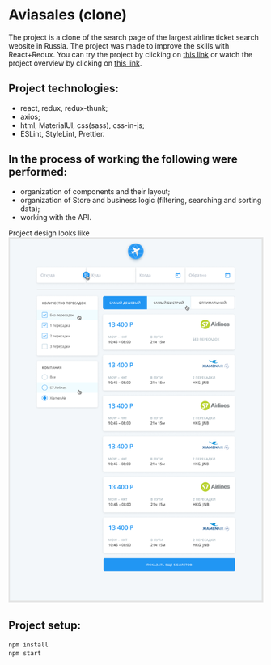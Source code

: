 # Aviasales (clone)

The project is a clone of the search page of the largest airline ticket search website in Russia.
The project was made to improve the skills with React+Redux.
You can try the project by clicking on [this link](https://devevka.github.io/aviasales_clone/) or watch the project overview by clicking on [this link]().


## Project technologies:
- react, redux, redux-thunk;
- axios;
- html, MaterialUI, css(sass), css-in-js;
- ESLint, StyleLint, Prettier.


## In the process of working the following were performed:
- organization of components and their layout;
- organization of Store and business logic (filtering, searching and sorting data);
- working with the API.

Project design looks like ![this](design.png)


## Project setup:
```sh
npm install
npm start
```
